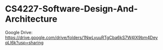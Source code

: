 # CS4227-Software-Design-And-Architecture

Google Drive: https://drive.google.com/drive/folders/1NwLyuuRTgCba6kS7W4IX9bm4DeyqLl6k?usp=sharing

